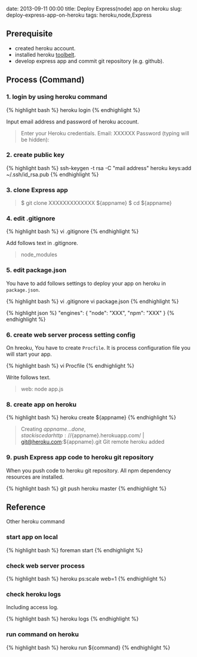 date: 2013-09-11 00:00
title: Deploy Express(node) app on heroku
slug: deploy-express-app-on-heroku
tags: heroku,node,Express

## Prerequisite

* created heroku account.
* installed heroku [toolbelt](https://toolbelt.heroku.com/).
* develop express app and commit git repository (e.g. github).

## Process (Command)

### 1. login by using heroku command

{% highlight bash %}
heroku login
{% endhighlight %}

Input email address and password of heroku account.

> Enter your Heroku credentials.
> Email: XXXXXX
> Password (typing will be hidden):

### 2. create public key

{% highlight bash %}
ssh-keygen -t rsa -C "mail address"
heroku keys:add ~/.ssh/id_rsa.pub
{% endhighlight %}
	
### 3. clone Express app

> $ git clone XXXXXXXXXXXXX ${appname}
> $ cd ${appname}

### 4. edit .gitignore

{% highlight bash %}
vi .gitignore
{% endhighlight %}

Add follows text in .gitignore.

> node_modules

### 5. edit package.json

You have to add follows settings to deploy your app on heroku in `package.json`.

{% highlight bash %}
vi .gitignore
vi package.json
{% endhighlight %}

{% highlight json %}
"engines": {
    "node": "XXX",
    "npm": "XXX"
}
{% endhighlight %}

### 6. create web server process setting config

On hreoku, You have to create `Procfile`.
It is process configuration file you will start your app.

{% highlight bash %}
vi Procfile
{% endhighlight %}
	
Write follows text.

 > web: node app.js
 
### 8. create app on heroku
 
{% highlight bash %}
heroku create ${appname}
{% endhighlight %}
	

> Creating ${appname}… done, stack is cedar
> http://${appname}.herokuapp.com/ | git@heroku.com:${appname}.git
> Git remote heroku added

### 9. push Express app code to heroku git repository

When you push code to heroku git repository. All npm dependency resources are installed.

{% highlight bash %}
git push heroku master
{% endhighlight %}
	
## Reference

Other heroku command

### start app on local

{% highlight bash %}
foreman start
{% endhighlight %}

### check web server process

{% highlight bash %}
heroku ps:scale web=1
{% endhighlight %}
	
### check heroku logs

Including access log.

{% highlight bash %}
heroku logs
{% endhighlight %}
	
### run command on heroku

{% highlight bash %}
heroku run ${command}
{% endhighlight %}




